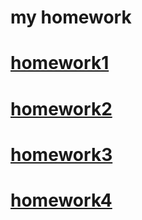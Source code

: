 # my homework

# [homework1](HW1.md)

# [homework2](HW2.md)

# [homework3](HW3.md)

# [homework4](HW4.md)

